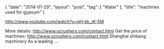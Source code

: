 {
   "date": "2014-01-29",
   "layout": "post",
   "tag": [
      "Water"
   ],
   "title": "machines used for gypsum"
}

http://www.youtube.com/watch?v=gH-kk_dt-5M  

More details: http://www.ucrushers.com/contact.html Get the price of machines: http://www.ucrushers.com/contact.html Shanghai shibang machinery As a leading ...